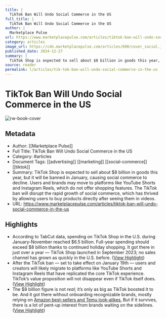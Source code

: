 ```yaml
---
title: |
  TikTok Ban Will Undo Social Commerce in the US
full_title: |
  TikTok Ban Will Undo Social Commerce in the US
author: |
  Marketplace Pulse
url: https://www.marketplacepulse.com/articles/tiktok-ban-will-undo-social-commerce-in-the-us
category: articles
image_url: https://cdn.marketplacepulse.com/articles/690/cover_social.jpg
published_date: 2024-12-27
summary: |
  TikTok Shop is expected to sell about $8 billion in goods this year, but it will be banned in January, causing social commerce to decline. Users and brands may move to platforms like YouTube Shorts and Instagram Reels, which do not offer shopping features. The TikTok ban will disrupt the rapid growth of social commerce, which has thrived by allowing users to buy products directly after seeing them in videos.
source: reader
permalink: l/articles/tik-tok-ban-will-undo-social-commerce-in-the-us
---
```

# TikTok Ban Will Undo Social Commerce in the US

![rw-book-cover](https://cdn.marketplacepulse.com/articles/690/cover_social.jpg)

## Metadata
- Author: [[Marketplace Pulse]]
- Full Title: TikTok Ban Will Undo Social Commerce in the US
- Category: #articles
- Document Tags: [[advertising]] [[marketing]] [[social-commerce]] [[tiktok]] 
- Summary: TikTok Shop is expected to sell about $8 billion in goods this year, but it will be banned in January, causing social commerce to decline. Users and brands may move to platforms like YouTube Shorts and Instagram Reels, which do not offer shopping features. The TikTok ban will disrupt the rapid growth of social commerce, which has thrived by allowing users to buy products directly after seeing them in videos.
- URL: https://www.marketplacepulse.com/articles/tiktok-ban-will-undo-social-commerce-in-the-us

## Highlights
- According to TabCut data, spending on TikTok Shop in the U.S. during January-November reached $6.5 billion. Full-year spending should exceed $8 billion thanks to continued holiday shopping. It got there in just over a year — TikTok Shop launched in September 2023; no sales channel has grown as quickly in the U.S. before. ([View Highlight](https://read.readwise.io/read/01jgbn3ss26dxf31es8e5brd77))
- After the TikTok ban — set to take effect on January 19th — users and creators will likely migrate to platforms like YouTube Shorts and Instagram Reels that have replicated the core TikTok experience. TikTok’s value proposition will not disappear even if TikTok itself does. ([View Highlight](https://read.readwise.io/read/01jgbn4280hqq2r074n541sg8v))
- The $8 billion figure is not *real*; it’s only as big as TikTok boosted it to be. And it got there without onboarding recognizable brands, mostly relying on [Amazon best-sellers and Temu look-alikes.](https://www.marketplacepulse.com/articles/tiktok-shops-first-year-in-the-us) But if it survives, there is a lot of pent-up interest from brands waiting on the sidelines. ([View Highlight](https://read.readwise.io/read/01jgbn6bqy806zekqfq6jy7qbv))


